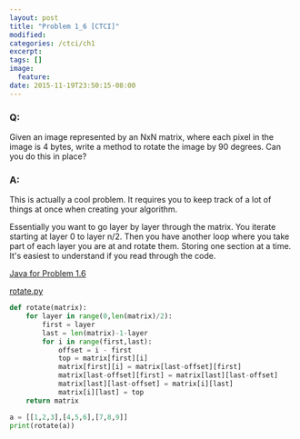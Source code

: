 ```yaml
---
layout: post
title: "Problem 1_6 [CTCI]"
modified:
categories: /ctci/ch1
excerpt:
tags: []
image:
  feature:
date: 2015-11-19T23:50:15-08:00
---
```

### Q:

Given an image represented by an NxN matrix, where each pixel in the image is 4 bytes, write a method to rotate the image by 90 degrees.  Can you do this in place?

### A:

This is actually a cool problem.  It requires you to keep track of a lot of things at once when creating your algorithm.

Essentially you want to go layer by layer through the matrix.  You iterate starting at layer 0 to layer n/2.  Then you have another loop where you take part of each layer you are at and rotate them. Storing one section at a time.  It's easiest to understand if you read through the code.

[Java for Problem 1.6](https://github.com/patricknyu/CtCInterview/tree/master/ch_1/1_6)

[rotate.py](https://github.com/patricknyu/CtCInterview/tree/master/ch_1/Python/1_6)

```python
def rotate(matrix):
	for layer in range(0,len(matrix)/2):
		first = layer
		last = len(matrix)-1-layer
		for i in range(first,last):
			offset = i - first
			top = matrix[first][i]
			matrix[first][i] = matrix[last-offset][first]
			matrix[last-offset][first] = matrix[last][last-offset]
			matrix[last][last-offset] = matrix[i][last]
			matrix[i][last] = top
	return matrix

a = [[1,2,3],[4,5,6],[7,8,9]]
print(rotate(a))
```
